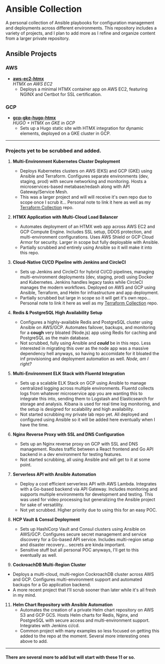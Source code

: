 # Ansible Collection

A personal collection of Ansible playbooks for configuration management and deployments across different environments. This repository includes a variety of projects, and I plan to add more as I refine and organize content from a larger private repository.

## Ansible Projects

### AWS
- [**aws-ec2-htmx**](https://github.com/mkonji008/ansible-collection/tree/aws-ec2-htmx)  
  *HTMX on AWS EC2*
  - Deploys a minimal HTMX container app on AWS EC2, featuring NGINX and Certbot for SSL certification.

### GCP
- [**gcp-gke-hugo-htmx**](https://github.com/mkonji008/ansible-collection/tree/gcp-gke-hugo-htmx)  
  *HUGO + HTMX on GKE in GCP*
  - Sets up a Hugo static site with HTMX integration for dynamic elements, deployed on a GKE cluster in GCP.

---

### Projects yet to be scrubbed and added. 

1. **Multi-Environment Kubernetes Cluster Deployment**
   - Deploys Kubernetes clusters on AWS (EKS) and GCP (GKE) using Ansible and Terraform. Configures separate environments (dev, staging, prod) with secure networking and monitoring. Hosts a microservices-based metabase/redash along with API Gateway/Service Mesh.
   - This was a larger project and will will receive it's own repo due to scope once I scrub it...  Personal note to link it here as well as my [Terraform Collection](https://github.com/mkonji008/terraform-collection) repo.

2. **HTMX Application with Multi-Cloud Load Balancer**
   - Automates deployment of an HTMX web app across AWS EC2 and GCP Compute Engine. Includes SSL setup, DDOS protection, and multi-environment configurations. Uses AWS Shield or GCP Cloud Armor for security. Larger in scope but fully deployable with Ansible.
   - Partially scrubbed and entirely using Ansible so it will make it into this repo.

3. **Cloud-Native CI/CD Pipeline with Jenkins and CircleCI**
   - Sets up Jenkins and CircleCI for hybrid CI/CD pipelines, managing multi-environment deployments (dev, staging, prod) using Docker and Kubernetes. Jenkins handles legacy tasks while CircleCI manages the modern workflows. Deployed on AWS and GCP using Ansible, Terraform, and Helm for infrastructure and app deployment.
   - Partially scrubbed but large in scope so it will get it's own repo...  Personal note to link it here as well as my [Terraform Collection](https://github.com/mkonji008/terraform-collection) repo.

4. **Redis & PostgreSQL High Availability Setup**
   - Configures a highly-available Redis and PostgreSQL cluster using Ansible on AWS/GCP. Automates failover, backups, and monitoring for a **cough** very bloated (Node.js) app using Redis for caching and PostgreSQL as the main database.
   - Not scrubbed, fully using Ansible and ***could*** be in this repo. Less interested in migrating this over as the node app was a massive dependency hell anyways, so having to accomidate for it bloated the inf provisioning and deployment automation as well. *Node, am I right?*


6. **Multi-Environment ELK Stack with Fluentd Integration**
   - Sets up a scalable ELK Stack on GCP using Ansible to manage centralized logging across multiple environments. Fluentd collects logs from whatever microservice app you are wanting this to integrate this into, sending them to Logstash and Elasticsearch for storage and analysis. Kibana is used for real time log monitoring, and the setup is designed for scalability and high availability.
   - Not started scrubbing my private lab repo yet. All deployed and configured using Ansible so it will be added here eventually when I have the time.

7. **Nginx Reverse Proxy with SSL and DNS Configuration**
   - Sets up an Nginx reverse proxy on GCP with SSL and DNS management. Routes traffic between a React frontend and Go API backend in a dev environment for testing features.
   - Not started scrubbing, all using Ansible and will get to it at some point.

8. **Serverless API with Ansible Automation**
   - Deploy a cost efficient serverless API with AWS Lambda. Integrates with a Go-based backend via API Gateway. Includes monitoring and supports multiple environments for development and testing. This was used for video processing but generalizing the Ansible project for sake of versatility. 
   - Not yet scrubbed. Higher priority due to using this for an easy POC. 

9. **HCP Vault & Consul Deployment**
   - Sets up HashiCorp Vault and Consul clusters using Ansible on AWS/GCP. Configures secure secret management and service discovery for a Go-based API service. Includes multi-region setup and disaster recovery... secrets are kinda important.
   - Sensitive stuff but all personal POC anyways, I'll get to this eventually as well.

10. **CockroachDB Multi-Region Cluster**
   - Deploys a multi-cloud, multi-region CockroachDB cluster across AWS and GCP. Configures multi-environment support and automated backups for a Go application backend.
   - A more recent project that I'll scrub sooner than later while it's all fresh in my mind.
     
11. **Helm Chart Repository with Ansible Automation**
    - Automates the creation of a private Helm chart repository on AWS S3 and GCP GCS. Hosts Helm charts for Redis, Nginx, and PostgreSQL with secure access and multi-environment support. Integrates with Jenkins ci/cd.
    - Common project with many examples so less focused on getting this added to the repo at the moment. Several more interesting ones above to add.

  --- 
#### There are several more to add but will start with these 11 or so.
